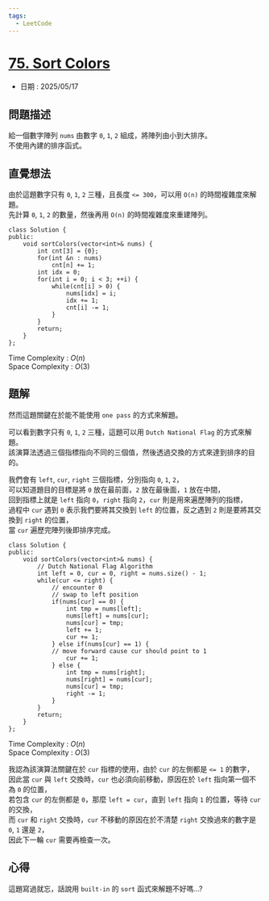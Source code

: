 ```yaml
---
tags:
  - LeetCode
---
```


# [75. Sort Colors](https://leetcode.com/problems/sort-colors/description/)  

+ 日期 : 2025/05/17  

## 問題描述  

給一個數字陣列 `nums` 由數字 `0`, `1`, `2` 組成，將陣列由小到大排序。  
不使用內建的排序函式。  

## 直覺想法  

由於這題數字只有 `0`, `1`, `2` 三種，且長度 `<= 300`，可以用 `O(n)` 的時間複雜度來解題。  
先計算 `0`, `1`, `2` 的數量，然後再用 `O(n)` 的時間複雜度來重建陣列。  

```cpp=
class Solution {
public:
    void sortColors(vector<int>& nums) {
        int cnt[3] = {0};
        for(int &n : nums)
            cnt[n] += 1;
        int idx = 0;
        for(int i = 0; i < 3; ++i) {
            while(cnt[i] > 0) {
                nums[idx] = i;
                idx += 1;
                cnt[i] -= 1;
            }
        }
        return;
    }
};
```

Time Complexity : $O(n)$  
Space Complexity : $O(3)$  

## 題解  

然而這題關鍵在於能不能使用 `one pass` 的方式來解題。  

可以看到數字只有 `0`, `1`, `2` 三種，這題可以用 `Dutch National Flag` 的方式來解題。  
該演算法透過三個指標指向不同的三個值，然後透過交換的方式來達到排序的目的。  

我們會有 `left`, `cur`, `right` 三個指標，分別指向 `0`, `1`, `2`，  
可以知道題目的目標是將 `0` 放在最前面，`2` 放在最後面，`1` 放在中間，  
回到指標上就是 `left` 指向 `0`，`right` 指向 `2`，`cur` 則是用來遍歷陣列的指標，  
過程中 `cur` 遇到 `0` 表示我們要將其交換到 `left` 的位置，反之遇到 `2` 則是要將其交換到 `right` 的位置，  
當 `cur` 遍歷完陣列後即排序完成。  

```cpp=
class Solution {
public:
    void sortColors(vector<int>& nums) {
        // Dutch National Flag Algorithm
        int left = 0, cur = 0, right = nums.size() - 1;
        while(cur <= right) {
            // encounter 0
            // swap to left position
            if(nums[cur] == 0) {
                int tmp = nums[left];
                nums[left] = nums[cur];
                nums[cur] = tmp;
                left += 1;
                cur += 1;
            } else if(nums[cur] == 1) {
            // move forward cause cur should point to 1
                cur += 1;
            } else {
                int tmp = nums[right];
                nums[right] = nums[cur];
                nums[cur] = tmp;
                right -= 1;
            }
        }
        return;
    }
};
```

Time Complexity : $O(n)$  
Space Complexity : $O(3)$  

我認為該演算法關鍵在於 `cur` 指標的使用，由於 `cur` 的左側都是 `<= 1` 的數字，  
因此當 `cur` 與 `left` 交換時，`cur` 也必須向前移動，原因在於 `left` 指向第一個不為 `0` 的位置，  
若包含 `cur` 的左側都是 `0`，那麼 `left = cur`，直到 `left` 指向 `1` 的位置，等待 `cur` 的交換，  
而 `cur` 和 `right` 交換時，`cur` 不移動的原因在於不清楚 `right` 交換過來的數字是 `0`, `1` 還是 `2`，  
因此下一輪 `cur` 需要再檢查一次。  

## 心得  

這題寫過就忘，話說用 `built-in` 的 `sort` 函式來解題不好嗎...?
